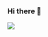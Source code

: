 ### Hi there 👋

<!--
![eye-12452](https://github.com/user-attachments/assets/3f74a196-c006-444f-a40a-5bd3a5d6959e)
-->
<!--
<img src="https://media4.giphy.com/media/v1.Y2lkPTc5MGI3NjExcjJkYzM4bnpyamM1b3RpZGFxemQ4czdpYjFremQ0cGhreWVkM2dlMiZlcD12MV9pbnRlcm5hbF9naWZfYnlfaWQmY3Q9Zw/l3fQ8QnhKxbBUB5oA/giphy.webp" />
-->
<!--
<span>
<img src="https://media1.giphy.com/media/v1.Y2lkPTc5MGI3NjExa2NhZ3RubnJna29yYTlhbHkyenh2ODVueG9nOWF2bjNzZ3YzODh4YiZlcD12MV9pbnRlcm5hbF9naWZfYnlfaWQmY3Q9Zw/a7ZXCDOSWdK2ifLYIG/giphy.webp" />
</span>
-->
<span>
  <img src="https://media1.giphy.com/media/v1.Y2lkPTc5MGI3NjExcHVhdHFydnVzMnFsZWU1N3ZhNGwzOTB2NXE0OWowajkwcGlhamg0aCZlcD12MV9pbnRlcm5hbF9naWZfYnlfaWQmY3Q9Zw/l4Ki6yhicwLGvtwB2/giphy.webp" />
</span>



<!--
![new-artificial-intelligence-tool-accelerates-discovery-of-truly-new-materials](https://github.com/user-attachments/assets/eb57047a-2333-4a09-8ceb-89f3717c6b6e)
-->

<!--
![Computer Science](https://github.com/user-attachments/assets/97fcd3fe-87ab-42e4-96a4-2a67ea26b694)
-->



<!--
**imckr/imckr** is a ✨ _special_ ✨ repository because its `README.md` (this file) appears on your GitHub profile.

Here are some ideas to get you started:

- 🔭 I’m currently working on ...
- 🌱 I’m currently learning ...
- 👯 I’m looking to collaborate on ...
- 🤔 I’m looking for help with ...
- 💬 Ask me about ...
- 📫 How to reach me: ...
- 😄 Pronouns: ...
- ⚡ Fun fact: ...
-->
